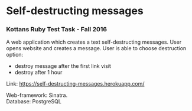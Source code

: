 # Self-destructing messages
### Kottans Ruby Test Task - Fall 2016

A web application which creates a text self-destructing messages.
User opens website and creates a message. 
User is able to choose destruction option:
* destroy message after the first link visit
* destroy after 1 hour

Link: https://self-destructing-messages.herokuapp.com/

Web-framework: Sinatra.  
Database: PostgreSQL
